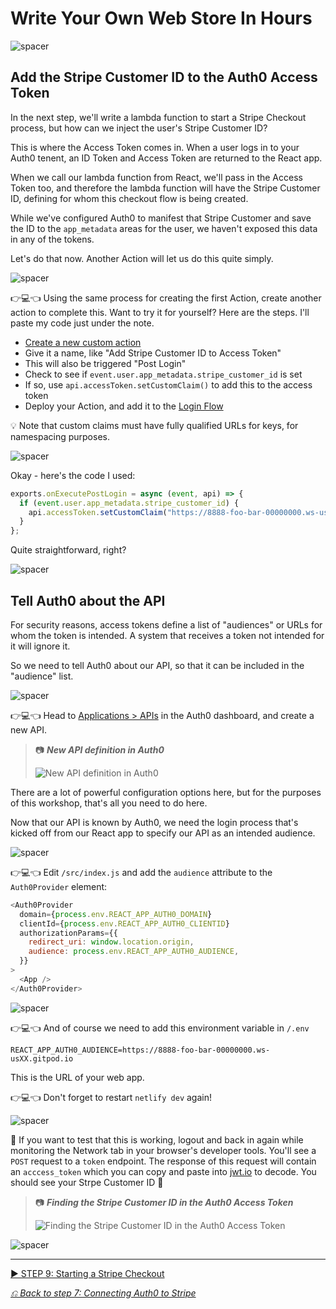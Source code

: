 # Write Your Own Web Store In Hours

![spacer](workshop-assets/readme-images/spacer.png)

## Add the Stripe Customer ID to the Auth0 Access Token

In the next step, we'll write a lambda function to start a Stripe Checkout process, but how can we inject the user's Stripe Customer ID?

This is where the Access Token comes in. When a user logs in to your Auth0 tenent, an ID Token and Access Token are returned to the React app.

When we call our lambda function from React, we'll pass in the Access Token too, and therefore the lambda function will have the Stripe Customer ID, defining for whom this checkout flow is being created.

While we've configured Auth0 to manifest that Stripe Customer and save the ID to the `app_metadata` areas for the user, we haven't exposed this data in any of the tokens.

Let's do that now. Another Action will let us do this quite simply.

![spacer](workshop-assets/readme-images/spacer.png)

👉💻👈 Using the same process for creating the first Action, create another action to complete this. Want to try it for yourself? Here are the steps. I'll paste my code just under the note.

- [Create a new custom action](https://manage.auth0.com/#/actions/library)
- Give it a name, like "Add Stripe Customer ID to Access Token"
- This will also be triggered "Post Login"
- Check to see if `event.user.app_metadata.stripe_customer_id` is set
- If so, use `api.accessToken.setCustomClaim()` to add this to the access token
- Deploy your Action, and add it to the [Login Flow](https://manage.auth0.com/#/actions/flows)

💡 Note that custom claims must have fully qualified URLs for keys, for namespacing purposes.

![spacer](workshop-assets/readme-images/spacer.png)

Okay - here's the code I used:

```javascript
exports.onExecutePostLogin = async (event, api) => {
  if (event.user.app_metadata.stripe_customer_id) {
    api.accessToken.setCustomClaim("https://8888-foo-bar-00000000.ws-usXX.gitpod.io/stripe_customer_id", event.user.app_metadata.stripe_customer_id);
  }
};
```

Quite straightforward, right?

![spacer](workshop-assets/readme-images/spacer.png)

## Tell Auth0 about the API

For security reasons, access tokens define a list of "audiences" or URLs for whom the token is intended. A system that receives a token not intended for it will ignore it.

So we need to tell Auth0 about our API, so that it can be included in the "audience" list.

![spacer](workshop-assets/readme-images/spacer.png)

👉💻👈 Head to [Applications > APIs](https://manage.auth0.com/#/apis) in the Auth0 dashboard, and create a new API.

> 📷 **_New API definition in Auth0_**
>
> ![New API definition in Auth0](workshop-assets/readme-images/auth0-create-api.jpg)

There are a lot of powerful configuration options here, but for the purposes of this workshop, that's all you need to do here.

Now that our API is known by Auth0, we need the login process that's kicked off from our React app to specify our API as an intended audience.

![spacer](workshop-assets/readme-images/spacer.png)

👉💻👈 Edit `/src/index.js` and add the `audience` attribute to the `Auth0Provider` element:

```javascript
<Auth0Provider
  domain={process.env.REACT_APP_AUTH0_DOMAIN}
  clientId={process.env.REACT_APP_AUTH0_CLIENTID}
  authorizationParams={{
    redirect_uri: window.location.origin,
    audience: process.env.REACT_APP_AUTH0_AUDIENCE,
  }}
>
  <App />
</Auth0Provider>
```


![spacer](workshop-assets/readme-images/spacer.png)


👉💻👈 And of course we need to add this environment variable in `/.env`

```
REACT_APP_AUTH0_AUDIENCE=https://8888-foo-bar-00000000.ws-usXX.gitpod.io
```

This is the URL of your web app.

👉💻👈 Don't forget to restart `netlify dev` again!


![spacer](workshop-assets/readme-images/spacer.png)

🧪 If you want to test that this is working, logout and back in again while monitoring the Network tab in your browser's developer tools. You'll see a `POST` request to a `token` endpoint. The response of this request will contain an `acccess_token` which you can copy and paste into [jwt.io](https://jwt.io) to decode. You should see your Strpe Customer ID 🤞

> 📷 **_Finding the Stripe Customer ID in the Auth0 Access Token_**
>
> ![Finding the Stripe Customer ID in the Auth0 Access Token](workshop-assets/readme-images/test-token-has-stripe-id.jpg)

![spacer](workshop-assets/readme-images/spacer.png)

---

[▶️ STEP 9: Starting a Stripe Checkout](./STEP-9-START-CHECKOUT.md)

_[⎌ Back to step 7: Connecting Auth0 to Stripe](./STEP-7-CONNECTING-AUTH0-TO-STRIPE.md)_
